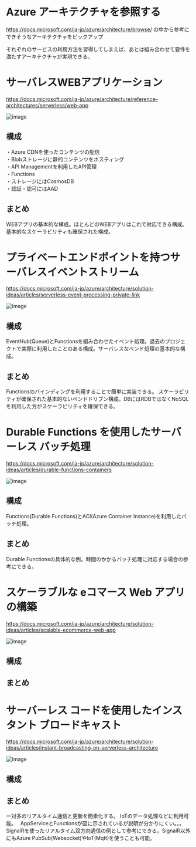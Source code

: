 # Azure アーキテクチャを参照する

https://docs.microsoft.com/ja-jp/azure/architecture/browse/
の中から参考にできそうなアーキテクチャをピックアップ

それぞれのサービスの利用方法を習得してしまえば、あとは組み合わせて要件を満たすアーキテクチャが実現できる。

# サーバレスWEBアプリケーション

https://docs.microsoft.com/ja-jp/azure/architecture/reference-architectures/serverless/web-app

![image](./001.PNG)

## 構成
・Azure CDNを使ったコンテンツの配信  
・Blobストレージに静的コンテンツをホスティング  
・API Managementを利用したAPI管理  
・Functions  
・ストレージにはCosmosDB  
・認証・認可にはAAD  


## まとめ
WEBアプリの基本的な構成。ほとんどのWEBアプリはこれで対応できる構成。
基本的なスケーラビリティも確保された構成。

# プライベートエンドポイントを持つサーバレスイベントストリーム

https://docs.microsoft.com/ja-jp/azure/architecture/solution-ideas/articles/serverless-event-processing-private-link

![image](./002.PNG)

## 構成
EventHub(Queue)とFunctionsを組み合わせたイベント処理。過去のプロジェクトで実際に利用したことのある構成。サーバレスなベンド処理の基本的な構成。

## まとめ
Functionsのバインディングを利用することで簡単に実装できる。
スケーラビリティが確保された基本的ないベンドドリブン構成。DBにはRDBではなくNoSQLを利用した方がスケーラビリティを確保できる。

# Durable Functions を使用したサーバーレス バッチ処理

https://docs.microsoft.com/ja-jp/azure/architecture/solution-ideas/articles/durable-functions-containers

![image](./003.PNG)

## 構成
Functions(Durable Functions)とACI(Azure Container Instance)を利用したバッチ処理。

## まとめ
Durable Functionsの具体的な例。時間のかかるバッチ処理に対応する場合の参考にできる。

# スケーラブルな eコマース Web アプリの構築
https://docs.microsoft.com/ja-jp/azure/architecture/solution-ideas/articles/scalable-ecommerce-web-app

![image](./004.PNG)

## 構成
## まとめ

# サーバーレス コードを使用したインスタント ブロードキャスト
https://docs.microsoft.com/ja-jp/azure/architecture/solution-ideas/articles/instant-broadcasting-on-serverless-architecture

![image](./005.PNG)

## 構成

## まとめ
一対多のリアルタイム通信と更新を簡素化する。
IoTのデータ処理などに利用可能。　
AppServiceとFunctionsが図に示されているが説明が分かりにくい。。。
SignalRを使ったリアルタイム双方向通信の例として参考にできる。SignalR以外にもAzure PubSub(Websocket)やIoT(Mqtt)を使うことも可能。